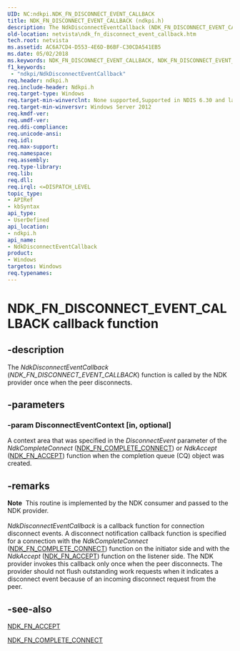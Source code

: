 ```yaml
---
UID: NC:ndkpi.NDK_FN_DISCONNECT_EVENT_CALLBACK
title: NDK_FN_DISCONNECT_EVENT_CALLBACK (ndkpi.h)
description: The NdkDisconnectEventCallback (NDK_FN_DISCONNECT_EVENT_CALLBACK) function is called by the NDK provider once when the peer disconnects.
old-location: netvista\ndk_fn_disconnect_event_callback.htm
tech.root: netvista
ms.assetid: AC6A7CD4-D553-4E6D-B6BF-C30CDA541EB5
ms.date: 05/02/2018
ms.keywords: NDK_FN_DISCONNECT_EVENT_CALLBACK, NDK_FN_DISCONNECT_EVENT_CALLBACK callback, NdkDisconnectEventCallback, NdkDisconnectEventCallback callback function [Network Drivers Starting with Windows Vista], ndkpi/NdkDisconnectEventCallback, netvista.ndk_fn_disconnect_event_callback
f1_keywords:
 - "ndkpi/NdkDisconnectEventCallback"
req.header: ndkpi.h
req.include-header: Ndkpi.h
req.target-type: Windows
req.target-min-winverclnt: None supported,Supported in NDIS 6.30 and later.
req.target-min-winversvr: Windows Server 2012
req.kmdf-ver: 
req.umdf-ver: 
req.ddi-compliance: 
req.unicode-ansi: 
req.idl: 
req.max-support: 
req.namespace: 
req.assembly: 
req.type-library: 
req.lib: 
req.dll: 
req.irql: <=DISPATCH_LEVEL
topic_type:
- APIRef
- kbSyntax
api_type:
- UserDefined
api_location:
- ndkpi.h
api_name:
- NdkDisconnectEventCallback
product:
- Windows
targetos: Windows
req.typenames: 
---
```


# NDK_FN_DISCONNECT_EVENT_CALLBACK callback function


## -description


The <i>NdkDisconnectEventCallback</i> (<i>NDK_FN_DISCONNECT_EVENT_CALLBACK</i>) function  is called by the NDK provider once when the peer disconnects. 


## -parameters




### -param DisconnectEventContext [in, optional]

A context area that was specified in the <i>DisconnectEvent</i> parameter of the <i>NdkCompleteConnect</i> (<a href="https://docs.microsoft.com/windows-hardware/drivers/ddi/ndkpi/nc-ndkpi-ndk_fn_complete_connect">NDK_FN_COMPLETE_CONNECT</a>)  or <i>NdkAccept</i> (<a href="https://docs.microsoft.com/windows-hardware/drivers/ddi/ndkpi/nc-ndkpi-ndk_fn_accept">NDK_FN_ACCEPT</a>)  function when the completion queue (CQ)  object was created.


## -remarks



<div class="alert"><b>Note</b>  This routine is implemented by the NDK consumer and passed to the NDK provider.</div>
<div> </div>
<i>NdkDisconnectEventCallback</i> is a callback function for connection disconnect events.  A disconnect notification callback function is specified for a connection with the <i>NdkCompleteConnect</i> (<a href="https://docs.microsoft.com/windows-hardware/drivers/ddi/ndkpi/nc-ndkpi-ndk_fn_complete_connect">NDK_FN_COMPLETE_CONNECT</a>) function on the initiator side and with the <i>NdkAccept</i> (<a href="https://docs.microsoft.com/windows-hardware/drivers/ddi/ndkpi/nc-ndkpi-ndk_fn_accept">NDK_FN_ACCEPT</a>) function on the listener side. The NDK provider invokes this callback only once when the peer disconnects. The provider should not flush outstanding work requests when it indicates a disconnect event because of an incoming disconnect request from the peer.




## -see-also




<a href="https://docs.microsoft.com/windows-hardware/drivers/ddi/ndkpi/nc-ndkpi-ndk_fn_accept">NDK_FN_ACCEPT</a>



<a href="https://docs.microsoft.com/windows-hardware/drivers/ddi/ndkpi/nc-ndkpi-ndk_fn_complete_connect">NDK_FN_COMPLETE_CONNECT</a>
 

 

